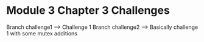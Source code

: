 # Module 3 Chapter 3 Challenges

Branch challenge1 --> Challenge 1
Branch challenge2 --> Basically challenge 1 with some mutex additions
